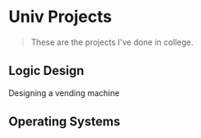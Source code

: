 # Univ Projects
> These are the projects I've done in college.

## Logic Design
Designing a vending machine

## Operating Systems
